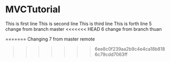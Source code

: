 ﻿# MVCTutorial

This is first line
This is second line
This is third line
This is forth line
5 change from branch master
<<<<<<< HEAD
6 change from branch thuan

=======
Changing 7 from master remote
>>>>>>> 6ee8c0f239aa2b9c4e4ca18b8186c79cdd7063ff
